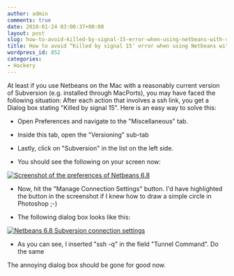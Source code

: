 ```yaml
---
author: admin
comments: true
date: 2010-01-24 03:00:37+00:00
layout: post
slug: how-to-avoid-killed-by-signal-15-error-when-using-netbeans-with-subversion
title: How to avoid “Killed by signal 15″ error when using Netbeans with Subversion
wordpress_id: 852
categories:
- Hackery
---
```


At least if you use Netbeans on the Mac with a reasonably current version of Subversion (e.g. installed through MacPorts), you may have faced the following situation: After each action that involves a ssh link, you get a Dialog box stating "Killed by signal 15". Here is an easy way to solve this:



	
  * Open Preferences and navigate to the "Miscellaneous" tab.

	
  * Inside this tab, open the "Versioning" sub-tab

	
  * Lastly, click on "Subversion" in the list on the left side.

	
  * You should see the following on your screen now:




[![Screenshot of the preferences of Netbeans 6.8](http://farm5.static.flickr.com/4055/4298736737_2bb2028d8f_m.jpg)](http://www.flickr.com/photos/weimode/4298736737/)






	
  * Now, hit the "Manage Connection Settings" button. I'd have highlighted the button in the screenshot if I knew how to draw a simple circle in Photoshop ;-)

	
  * The following dialog box looks like this:




[![Netbeans 6.8 Subversion connection settings](http://farm3.static.flickr.com/2710/4299483384_3eb9bb24eb_m.jpg)](http://www.flickr.com/photos/weimode/4299483384/)






	
  * As you can see, I inserted "ssh -q" in the field "Tunnel Command". Do the same


The annoying dialog box should be gone for good now.
